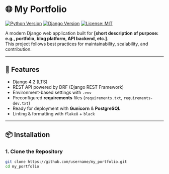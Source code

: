 # 🌐 My Portfolio

[![Python Version](https://img.shields.io/badge/python-3.11+-blue.svg)](https://www.python.org/)
[![Django Version](https://img.shields.io/badge/django-4.2-green.svg)](https://www.djangoproject.com/)
[![License: MIT](https://img.shields.io/badge/License-MIT-yellow.svg)](LICENSE)

A modern Django web application built for **[short description of purpose: e.g., portfolio, blog platform, API backend, etc.]**.  
This project follows best practices for maintainability, scalability, and contribution.

---

## 🚀 Features
- Django 4.2 (LTS)
- REST API powered by DRF (Django REST Framework)
- Environment-based settings with `.env`
- Preconfigured **requirements** files (`requirements.txt`, `requirements-dev.txt`)
- Ready for deployment with **Gunicorn** & **PostgreSQL**
- Linting & formatting with `flake8` + `black`

---

## 📦 Installation

### 1. Clone the Repository
```bash
git clone https://github.com/username/my_portfolio.git
cd my_portfolio
